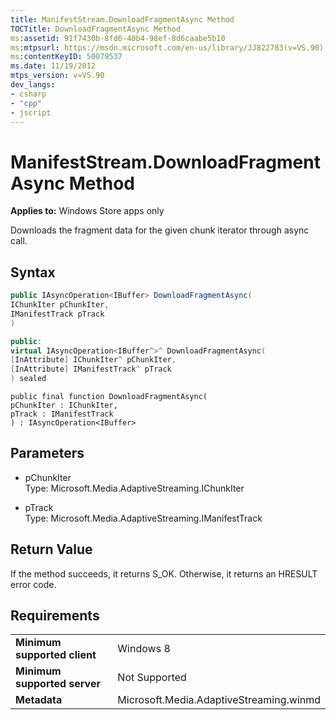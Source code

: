 ```yaml
---
title: ManifestStream.DownloadFragmentAsync Method
TOCTitle: DownloadFragmentAsync Method
ms:assetid: 91f7430b-8fd6-40b4-98ef-8d6caabe5b10
ms:mtpsurl: https://msdn.microsoft.com/en-us/library/JJ822783(v=VS.90)
ms:contentKeyID: 50079537
ms.date: 11/19/2012
mtps_version: v=VS.90
dev_langs:
- csharp
- "cpp"
- jscript
---
```


# ManifestStream.DownloadFragmentAsync Method

**Applies to:** Windows Store apps only

Downloads the fragment data for the given chunk iterator through async call.

## Syntax

```csharp
public IAsyncOperation<IBuffer> DownloadFragmentAsync(
IChunkIter pChunkIter,
IManifestTrack pTrack
)
```

```cpp
public:
virtual IAsyncOperation<IBuffer^>^ DownloadFragmentAsync(
[InAttribute] IChunkIter^ pChunkIter, 
[InAttribute] IManifestTrack^ pTrack
) sealed
```

```jscript
public final function DownloadFragmentAsync(
pChunkIter : IChunkIter, 
pTrack : IManifestTrack
) : IAsyncOperation<IBuffer>
```

## Parameters

  - pChunkIter  
    Type: Microsoft.Media.AdaptiveStreaming.IChunkIter

  - pTrack  
    Type: Microsoft.Media.AdaptiveStreaming.IManifestTrack

## Return Value

If the method succeeds, it returns S\_OK. Otherwise, it returns an HRESULT error code.

## Requirements

|||
|--- |--- |
|**Minimum supported client**|Windows 8|
|**Minimum supported server**|Not Supported|
|**Metadata**|Microsoft.Media.AdaptiveStreaming.winmd|

